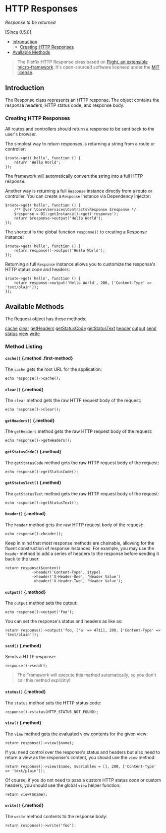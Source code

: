 # HTTP Responses

_Response to be returned_

[Since 0.5.0]

- [Introduction](#introduction)
    - [Creating HTTP Responses](#creating)
- [Available Methods](#available-methods)

> The Pletfix HTTP Response class based on [Flight, an extensible micro-framework](https://github.com/mikecao/flight/blob/master/flight/net/Response.php).
> It's open-sourced software licensed under the [MIT license](https://github.com/mikecao/flight/blob/master/LICENSE).
 
<a name="introduction"></a>
## Introduction

The Response class represents an HTTP response. The object contains the response headers, HTTP status code, and response body.

<a name="creating"></a>
### Creating HTTP Responses

All routes and controllers should return a response to be sent back to the user's browser. 

The simplest way to return responses is returning a string from a route or controller:

    $route->get('hello', function () {
        return 'Hello World';
    });

The framework will automatically convert the string into a full HTTP response.

Another way is returning a full `Response` instance directly from a route or controller. 
You can create a `Response` instance via Dependency Injector: 

    $route->get('hello', function () {
        /** @var \Core\Services\Contracts\Response $response */
        $response = DI::getInstance()->get('response');
        return $response->output('Hello World');
    });

The shortcut is the global function `response()` to creating a Response instance: 

    $route->get('hello', function () {
        return response()->output('Hello World');
    });

Returning a full `Response` instance allows you to customize the response's HTTP status code and headers: 

    $route->get('hello', function () {
        return response->output('Hello World', 200, ['Content-Type' => 'text/plain']);
    });


<a name="available-methods"></a>
## Available Methods

The Request object has these methods:

<div class="method-list" markdown="1">

[cache](#method-cache)
[clear](#method-clear)
[getHeaders](#method-get-headers)
[getStatusCode](#method-get-status-code)
[getStatusText](#method-get-status-test)
[header](#method-header)
[output](#method-output)
[send](#method-send)
[status](#method-status)
[view](#method-view)
[write](#method-write)

</div>

<a name="method-listing"></a>
### Method Listing

<a name="method-cache"></a>
#### `cache()` {.method .first-method}

The `cache` gets the root URL for the application:

    echo response()->cache();
    
    
<a name="method-clear"></a>
#### `clear()` {.method}

The `clear` method gets the raw HTTP request body of the request:

    echo response()->clear();
        
        
<a name="method-get-headers"></a>
#### `getHeaders()` {.method}

The `getHeaders` method gets the raw HTTP request body of the request:

    echo response()->getHeaders();
        
        
<a name="method-get-status-code"></a>
#### `getStatusCode()` {.method}

The `getStatusCode` method gets the raw HTTP request body of the request:

    echo response()->getStatusCode();
        
            
<a name="method-get-status-text"></a>
#### `getStatusText()` {.method}

The `getStatusText` method gets the raw HTTP request body of the request:

    echo response()->getStatusText();
    
    
<a name="method-header"></a>
#### `header()` {.method}

The `header` method gets the raw HTTP request body of the request:

    echo response()->header();     
     
Keep in mind that most response methods are chainable, allowing for the fluent construction of response instances. 
For example, you may use the `header` method to add a series of headers to the response before sending it back to the user:

    return response($content)
                ->header('Content-Type', $type)
                ->header('X-Header-One', 'Header Value')
                ->header('X-Header-Two', 'Header Value');
        
        
<a name="method-output"></a>
#### `output()` {.method}

The `output` method sets the output:

    echo response()->output('foo');          
     
You can set the response's status and headers as like as:

    return response()->output('foo, ['a' => 4711], 200, ['Content-Type' => 'text/plain']);   
        
        
<a name="method-send"></a>
#### `send()` {.method}

Sends a HTTP response:

    response()->send();   
      
> Fhe Framework will execute this method automatically, so you don't call this method explicitly!    
    
    
<a name="method-status"></a>
#### `status()` {.method}

The `status` method sets the HTTP status code:

    response()->status(HTTP_STATUS_NOT_FOUND);     
    
    
<a name="method-view"></a>
#### `view()` {.method}

The `view` method gets the evaluated view contents for the given view:

    return response()->view($name);   

If you need control over the response's status and headers but also need to return a view as the response's content, you should use the `view` method:

    return response()->view($name, $variables = [], 200, ['Content-Type' => 'text/plain']);   
       
Of course, if you do not need to pass a custom HTTP status code or custom headers, you should use the global `view` helper function:
       
    return view($name);   
       
    
<a name="method-write"></a>
#### `write()` {.method}

The `write` method contents to the response body:

    return response()->write('foo');   
     